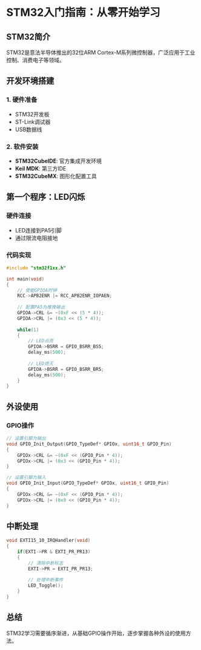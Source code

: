 # STM32入门指南：从零开始学习

## STM32简介
STM32是意法半导体推出的32位ARM Cortex-M系列微控制器，广泛应用于工业控制、消费电子等领域。

## 开发环境搭建

### 1. 硬件准备
- STM32开发板
- ST-Link调试器
- USB数据线

### 2. 软件安装
- **STM32CubeIDE**: 官方集成开发环境
- **Keil MDK**: 第三方IDE
- **STM32CubeMX**: 图形化配置工具

## 第一个程序：LED闪烁

### 硬件连接
- LED连接到PA5引脚
- 通过限流电阻接地

### 代码实现
```c
#include "stm32f1xx.h"

int main(void)
{
    // 使能GPIOA时钟
    RCC->APB2ENR |= RCC_APB2ENR_IOPAEN;
    
    // 配置PA5为推挽输出
    GPIOA->CRL &= ~(0xF << (5 * 4));
    GPIOA->CRL |= (0x3 << (5 * 4));
    
    while(1)
    {
        // LED点亮
        GPIOA->BSRR = GPIO_BSRR_BS5;
        delay_ms(500);
        
        // LED熄灭
        GPIOA->BSRR = GPIO_BSRR_BR5;
        delay_ms(500);
    }
}
```

## 外设使用

### GPIO操作
```c
// 设置引脚为输出
void GPIO_Init_Output(GPIO_TypeDef* GPIOx, uint16_t GPIO_Pin)
{
    GPIOx->CRL &= ~(0xF << (GPIO_Pin * 4));
    GPIOx->CRL |= (0x3 << (GPIO_Pin * 4));
}

// 设置引脚为输入
void GPIO_Init_Input(GPIO_TypeDef* GPIOx, uint16_t GPIO_Pin)
{
    GPIOx->CRL &= ~(0xF << (GPIO_Pin * 4));
    GPIOx->CRL |= (0x8 << (GPIO_Pin * 4));
}
```

## 中断处理
```c
void EXTI15_10_IRQHandler(void)
{
    if(EXTI->PR & EXTI_PR_PR13)
    {
        // 清除中断标志
        EXTI->PR = EXTI_PR_PR13;
        
        // 处理中断事件
        LED_Toggle();
    }
}
```

## 总结
STM32学习需要循序渐进，从基础GPIO操作开始，逐步掌握各种外设的使用方法。
